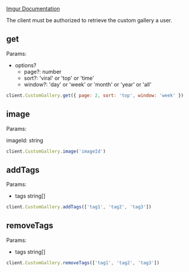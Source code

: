[Imgur Documentation](https://api.imgur.com/endpoints/custom_gallery)

The client must be authorized to retrieve the custom gallery a user.

## get

Params:

- options?
    - page?: number
    - sort?: 'viral' or 'top' or 'time'
    - window?: 'day' or 'week' or 'month' or 'year' or 'all'

```javascript
client.CustomGallery.get({ page: 2, sort: 'top', window: 'week' })
```

## image

Params:

imageId: string

```javascript
client.CustomGallery.image('imageId')
```

## addTags

Params:

- tags string[]

```javascript
client.CustomGallery.addTags(['tag1', 'tag2', 'tag3'])
```

## removeTags

Params:

- tags string[]

```javascript
client.CustomGallery.removeTags(['tag1', 'tag2', 'tag3'])
```
